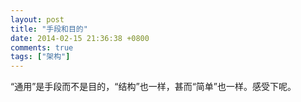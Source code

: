 ```yaml
---
layout: post
title: "手段和目的"
date: 2014-02-15 21:36:38 +0800
comments: true
tags: ["架构"]
---
```


“通用”是手段而不是目的，“结构”也一样，甚而“简单”也一样。感受下呢。
